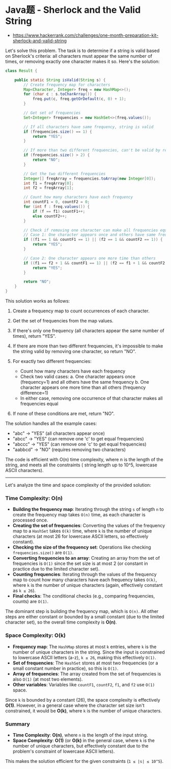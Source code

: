 # Java题 - Sherlock and the Valid String

- https://www.hackerrank.com/challenges/one-month-preparation-kit-sherlock-and-valid-string

Let's solve this problem. The task is to determine if a string is valid based on Sherlock's criteria: all characters
must appear the same number of times, or removing exactly one character makes it so. Here's the solution:

```java
class Result {

    public static String isValid(String s) {
        // Create frequency map for characters
        Map<Character, Integer> freq = new HashMap<>();
        for (char c : s.toCharArray()) {
            freq.put(c, freq.getOrDefault(c, 0) + 1);
        }

        // Get set of frequencies
        Set<Integer> frequencies = new HashSet<>(freq.values());

        // If all characters have same frequency, string is valid
        if (frequencies.size() == 1) {
            return "YES";
        }

        // If more than two different frequencies, can't be valid by removing one
        if (frequencies.size() > 2) {
            return "NO";
        }

        // Get the two different frequencies
        Integer[] freqArray = frequencies.toArray(new Integer[0]);
        int f1 = freqArray[0];
        int f2 = freqArray[1];

        // Count how many characters have each frequency
        int countF1 = 0, countF2 = 0;
        for (int f : freq.values()) {
            if (f == f1) countF1++;
            else countF2++;
        }

        // Check if removing one character can make all frequencies equal
        // Case 1: One character appears once and others have same frequency
        if ((f1 == 1 && countF1 == 1) || (f2 == 1 && countF2 == 1)) {
            return "YES";
        }

        // Case 2: One character appears one more time than others
        if ((f1 == f2 + 1 && countF1 == 1) || (f2 == f1 + 1 && countF2 == 1)) {
            return "YES";
        }

        return "NO";
    }
}
```

This solution works as follows:

1. Create a frequency map to count occurrences of each character.

2. Get the set of frequencies from the map values.

3. If there's only one frequency (all characters appear the same number of times), return "YES".

4. If there are more than two different frequencies, it's impossible to make the string valid by removing one character,
   so return "NO".

5. For exactly two different frequencies:
    - Count how many characters have each frequency
    - Check two valid cases:
      a. One character appears once (frequency=1) and all others have the same frequency
      b. One character appears one more time than all others (frequency difference=1)
    - In either case, removing one occurrence of that character makes all frequencies equal

6. If none of these conditions are met, return "NO".

The solution handles all the example cases:

- "abc" → "YES" (all characters appear once)
- "abcc" → "YES" (can remove one 'c' to get equal frequencies)
- "abccc" → "YES" (can remove one 'c' to get equal frequencies)
- "aabbcd" → "NO" (requires removing two characters)

The code is efficient with O(n) time complexity, where n is the length of the string, and meets all the constraints (
string length up to 10^5, lowercase ASCII characters).

---

Let's analyze the time and space complexity of the provided solution:

### **Time Complexity: O(n)**

- **Building the frequency map**: Iterating through the string `s` of length `n` to create the frequency map takes
  `O(n)` time, as each character is processed once.
- **Creating the set of frequencies**: Converting the values of the frequency map to a `HashSet` takes `O(k)` time,
  where `k` is the number of unique characters (at most 26 for lowercase ASCII letters, so effectively constant).
- **Checking the size of the frequency set**: Operations like checking `frequencies.size()` are `O(1)`.
- **Converting frequencies to an array**: Creating an array from the set of frequencies is `O(1)` since the set size is
  at most 2 (or constant in practice due to the limited character set).
- **Counting frequencies**: Iterating through the values of the frequency map to count how many characters have each
  frequency takes `O(k)`, where `k` is the number of unique characters (again, effectively constant as `k ≤ 26`).
- **Final checks**: The conditional checks (e.g., comparing frequencies, counts) are `O(1)`.

The dominant step is building the frequency map, which is `O(n)`. All other steps are either constant or bounded by a
small constant (due to the limited character set), so the overall time complexity is **O(n)**.

### **Space Complexity: O(k)**

- **Frequency map**: The `HashMap` stores at most `k` entries, where `k` is the number of unique characters in the
  string. Since the input is constrained to lowercase ASCII letters (a-z), `k ≤ 26`, making this effectively `O(1)`.
- **Set of frequencies**: The `HashSet` stores at most two frequencies (or a small constant number in practice), so this
  is `O(1)`.
- **Array of frequencies**: The array created from the set of frequencies is also `O(1)` (at most two elements).
- **Other variables**: Variables like `countF1`, `countF2`, `f1`, and `f2` use `O(1)` space.

Since `k` is bounded by a constant (26), the space complexity is effectively **O(1)**. However, in a general case where
the character set size isn't constrained, it would be **O(k)**, where `k` is the number of unique characters.

### **Summary**

- **Time Complexity**: **O(n)**, where `n` is the length of the input string.
- **Space Complexity**: **O(1)** (or **O(k)** in the general case, where `k` is the number of unique characters, but
  effectively constant due to the problem's constraint of lowercase ASCII letters).

This makes the solution efficient for the given constraints (`1 ≤ |s| ≤ 10^5`).